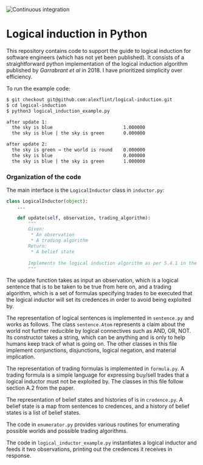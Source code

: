 ![Continuous integration](https://github.com/alexflint/logical-induction/actions/workflows/integrate.yaml/badge.svg)

# Logical induction in Python

This repository contains code to support the guide to logical induction for
software engineers (which has not yet been published). It consists of a
straightforward python implementation of the logical induction algorithm
published by *Garrabrant et al* in 2018. I have prioritized simplicity over
efficiency.

To run the example code:
```bash
$ git checkout git@github.com:alexflint/logical-induction.git
$ cd logical-induction
$ python3 logical_induction_example.py

after update 1:
  the sky is blue                          1.000000
  the sky is blue | the sky is green       0.000000

after update 2:
  the sky is green → the world is round    0.000000
  the sky is blue                          0.000000
  the sky is blue | the sky is green       1.000000
```

### Organization of the code

The main interface is the `LogicalInductor` class in `inductor.py`:

```python
class LogicalInductor(object):
    ...

    def update(self, observation, trading_algorithm):
        """
        Given: 
         * An observation
         * A trading algorithm
        Return:
         * A belief state
        
        Implements the logical induction algorithm as per 5.4.1 in the paper
        """
```

The update function takes as input an observation, which is a logical sentence
that is to be taken to be true from here on, and a trading algorithm, which is a
set of formulas specifying trades to be executed that the logical inductor will
set its credences in order to avoid being exploited by.

The representation of logical sentences is implemented in `sentence.py` and
works as follows. The class `sentence.Atom` represents a claim about the world
not further reducible by logical connectives such as AND, OR, NOT. Its
constructor takes a string, which can be anything and is only to help humans
keep track of what is going on. The other classes in this file implement
conjunctions, disjunctions, logical negation, and material implication.

The representation of trading formulas is implemented in `formula.py`. A trading
formula is a simple language for expressing buy/sell trades that a logical
inductor must not be exploited by. The classes in this file follow section A.2
from the paper.

The representation of belief states and histories of is in `credence.py`. A
belief state is a map from sentences to credences, and a history of belief
states is a list of belief states.

The code in `enumerator.py` provides various routines for enumerating possible
worlds and possible trading algorithms.

The code in `logical_inductor_example.py` instantiates a logical inductor and
feeds it two observations, printing out the credences it receives in response.
